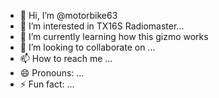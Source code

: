 - 👋 Hi, I’m @motorbike63
- 👀 I’m interested in TX16S Radiomaster...
- 🌱 I’m currently learning how this gizmo works
- 💞️ I’m looking to collaborate on ...
- 📫 How to reach me ...
- 😄 Pronouns: ...
- ⚡ Fun fact: ...

<!---
motorbike63/motorbike63 is a ✨ special ✨ repository because its `README.md` (this file) appears on your GitHub profile.
You can click the Preview link to take a look at your changes.
--->
